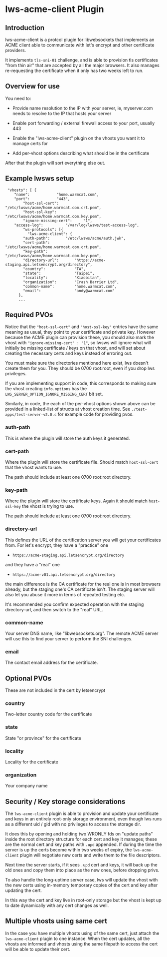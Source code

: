 lws-acme-client Plugin
======================

## Introduction

lws-acme-client is a protcol plugin for libwebsockets that implements an
ACME client able to communicate with let's encrypt and other certificate
providers.

It implements `tls-sni-01` challenge, and is able to provision tls certificates
"from thin air" that are accepted by all the major browsers.  It also manages
re-requesting the certificate when it only has two weeks left to run.

## Overview for use

You need to:

 - Provide name resolution to the IP with your server, ie, myserver.com needs to
 resolve to the IP that hosts your server
 
 - Enable port forwarding / external firewall access to your port, usually 443
 
 - Enable the "lws-acme-client" plugin on the vhosts you want it to manage
   certs for
 
 - Add per-vhost options describing what should be in the certificate
 
After that the plugin will sort everything else out.

## Example lwsws setup

```
 "vhosts": [ {
	"name": 		   "home.warmcat.com",
	"port":			   "443",
        "host-ssl-cert":           "/etc/lwsws/acme/home.warmcat.com.crt.pem",
        "host-ssl-key":            "/etc/lwsws/acme/home.warmcat.com.key.pem",
        "ignore-missing-cert":     "1",
	"access-log": 		   "/var/log/lwsws/test-access-log",
        "ws-protocols": [{
       	  "lws-acme-client": {
	    "auth-path":	   "/etc/lwsws/acme/auth.jwk",
	    "cert-path":           "/etc/lwsws/acme/home.warmcat.com.crt.pem",
	    "key-path":            "/etc/lwsws/acme/home.warmcat.com.key.pem",
	    "directory-url":       "https://acme-staging.api.letsencrypt.org/directory",
	    "country":             "TW",
	    "state":               "Taipei",
	    "locality":            "Xiaobitan",
	    "organization":        "Crash Barrier Ltd",
	    "common-name":         "home.warmcat.com",
	    "email":               "andy@warmcat.com"
	  },
	  ...
```

## Required PVOs

Notice that the `"host-ssl-cert"` and `"host-ssl-key"` entries have the same
meaning as usual, they point to your certificate and private key.  However
because the ACME plugin can provision these, you should also mark the vhost with
`"ignore-missing-cert" : "1"`, so lwsws will ignore what will initially be
missing certificate / keys on that vhost, and will set about creating the
necessary certs and keys instead of erroring out.

You must make sure the directories mentioned here exist, lws doesn't create them
for you.  They should be 0700 root:root, even if you drop lws privileges.

If you are implementing support in code, this corresponds to making sure the
vhost creating `info.options` has the `LWS_SERVER_OPTION_IGNORE_MISSING_CERT`
bit set.

Similarly, in code, the each of the per-vhost options shown above can be
provided in a linked-list of structs at vhost creation time.  See
`./test-apps/test-server-v2.0.c` for example code for providing pvos. 

### auth-path

This is where the plugin will store the auth keys it generated.

### cert-path

Where the plugin will store the certificate file.  Should match `host-ssl-cert`
that the vhost wants to use.

The path should include at least one 0700 root:root directory.

### key-path

Where the plugin will store the certificate keys.  Again it should match
`host-ssl-key` the vhost is trying to use.

The path should include at least one 0700 root:root directory.

### directory-url

This defines the URL of the certification server you will get your
certificates from.  For let's encrypt, they have a "practice" one

 - `https://acme-staging.api.letsencrypt.org/directory`

and they have a "real" one

 - `https://acme-v01.api.letsencrypt.org/directory`

the main difference is the CA certificate for the real one is in most browsers
already, but the staging one's CA certificate isn't.  The staging server will
also let you abuse it more in terms of repeated testing etc.

It's recommended you confirm expected operation with the staging directory-url,
and then switch to the "real" URL.

### common-name

Your server DNS name, like "libwebsockets.org".  The remote ACME server will
use this to find your server to perform the SNI challenges.

### email

The contact email address for the certificate.

## Optional PVOs

These are not included in the cert by letsencrypt

### country

Two-letter country code for the certificate

### state

State "or province" for the certificate

### locality

Locality for the certificate

### organization

Your company name

## Security / Key storage considerations

The `lws-acme-client` plugin is able to provision and update your certificate
and keys in an entirely root-only storage environment, even though lws runs
as a different uid / gid with no privileges to access the storage dir.

It does this by opening and holding two WRONLY fds on "update paths" inside the
root directory structure for each cert and key it manages; these are the normal
cert and key paths with `.upd` appended.  If during the time the server is up
the certs become within two weeks of expiry, the `lws-acme-client` plugin will
negotiate new certs and write them to the file descriptors.

Next time the server starts, if it sees `.upd` cert and keys, it will back up
the old ones and copy them into place as the new ones, before dropping privs.

To also handle the long-uptime server case, lws will update the vhost with the
new certs using in-memory temporary copies of the cert and key after updating
the cert.

In this way the cert and key live in root-only storage but the vhost is kept up
to date dynamically with any cert changes as well.

## Multiple vhosts using same cert

In the case you have multiple vhosts using of the same cert, just attach
the `lws-acme-client` plugin to one instance.  When the cert updates, all the
vhosts are informed and vhosts using the same filepath to access the cert will
be able to update their cert.